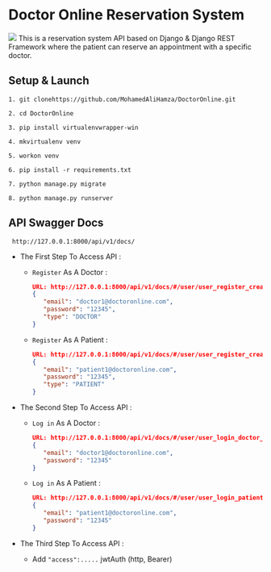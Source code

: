 # Doctor Online Reservation System
 <img src="https://img.icons8.com/office/16/000000/booking.png"/> This is a reservation system API based on Django & Django REST Framework where the patient can reserve an appointment with a specific doctor.
 
 ## Setup & Launch
```
1. git clonehttps://github.com/MohamedAliHamza/DoctorOnline.git

2. cd DoctorOnline

3. pip install virtualenvwrapper-win

4. mkvirtualenv venv

5. workon venv

6. pip install -r requirements.txt

7. python manage.py migrate

8. python manage.py runserver
```
## API Swagger Docs 
```
 http://127.0.0.1:8000/api/v1/docs/
```
* The First Step To Access API :

    * ` Register ` As A Doctor :

        ```json
        URL: http://127.0.0.1:8000/api/v1/docs/#/user/user_register_create
        {
           "email": "doctor1@doctoronline.com",
           "password": "12345",
           "type": "DOCTOR"
       }
        ```   
    * ` Register ` As A Patient :

        ```json
        URL: http://127.0.0.1:8000/api/v1/docs/#/user/user_register_create
        {
           "email": "patient1@doctoronline.com",
           "password": "12345",
           "type": "PATIENT"
       }
        ```     

* The Second Step To Access API :

    * ` Log in ` As A Doctor :

        ```json
        URL: http://127.0.0.1:8000/api/v1/docs/#/user/user_login_doctor_create
        {
           "email": "doctor1@doctoronline.com",
           "password": "12345"
       }
        ```   
    * ` Log in ` As A Patient :

        ```json
        URL: http://127.0.0.1:8000/api/v1/docs/#/user/user_login_patient_create
        {
           "email": "patient1@doctoronline.com",
           "password": "12345"
       }
        ```     

* The Third Step To Access API :
    * Add ` "access":..... ` jwtAuth (http, Bearer)
